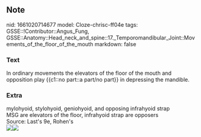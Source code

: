 ## Note
nid: 1661020714677
model: Cloze-chrisc-ff04e
tags: GSSE::!Contributor::Angus_Fung, GSSE::Anatomy::Head_neck_and_spine::17._Temporomandibular_Joint::Movements_of_the_floor_of_the_mouth
markdown: false

### Text
In ordinary movements the elevators of the floor of the mouth and opposition play {{c1::no part::a part/no part}} in depressing the mandible.

### Extra
<div>
  mylohyoid, stylohyoid, geniohyoid, and opposing infrahyoid strap
</div>
<div>
  MSG are elevators of the floor, infrahyoid strap are opposers
</div>
<div>
  Source: Last's 9e, Rohen's
</div>
<div>
  <div><img src=
  "paste-3553ff6d71d512aef0d25b6db9724f4c8c2c0018.jpg"><img src= 
  "paste-18b55dada561144d22bc678bfa382366f38559a4.jpg"></div>
</div>
